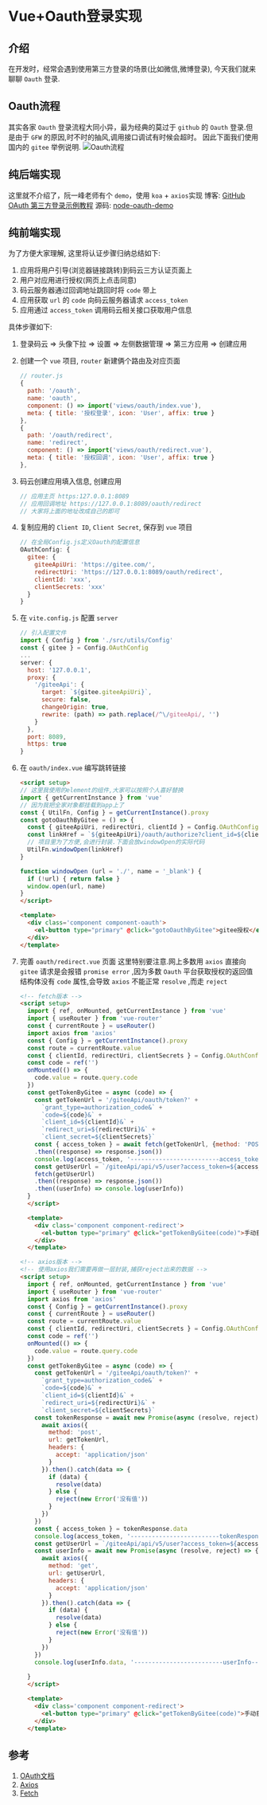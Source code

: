 # Vue+Oauth登录实现

## 介绍
在开发时，经常会遇到使用第三方登录的场景(比如微信,微博登录), 今天我们就来聊聊 `Oauth` 登录.

## Oauth流程
其实各家 `Oauth` 登录流程大同小异，最为经典的莫过于 `github` 的 `Oauth` 登录.但是由于 `GFW` 的原因,时不时的抽风,调用接口调试有时候会超时。
因此下面我们使用国内的 `gitee` 举例说明.
![Oauth流程](/Images/Front-End/JS/Vue+Oauth登录实现/oauth_step_1.png)

## 纯后端实现
这里就不介绍了，阮一峰老师有个 `demo`，使用 `koa` + `axios`实现
博客: [GitHub OAuth 第三方登录示例教程](http://www.ruanyifeng.com/blog/2019/04/github-oauth.html)
源码: [node-oauth-demo](https://github.com/ruanyf/node-oauth-demo)

## 纯前端实现
为了方便大家理解, 这里将认证步骤归纳总结如下:
1. 应用将用户引导(浏览器链接跳转)到码云三方认证页面上
1. 用户对应用进行授权(网页上点击同意)
1. 码云服务器通过回调地址跳回时将 `code` 带上
1. 应用获取 `url` 的 `code` 向码云服务器请求 `access_token`
1. 应用通过 `access_token` 调用码云相关接口获取用户信息

具体步骤如下:

1. 登录码云 => 头像下拉 => 设置 => 左侧数据管理 => 第三方应用 => 创建应用
1. 创建一个 `vue` 项目, `router` 新建俩个路由及对应页面
    ```js
    // router.js
    {
      path: '/oauth',
      name: 'oauth',
      component: () => import('views/oauth/index.vue'),
      meta: { title: '授权登录', icon: 'User', affix: true }
    },
    {
      path: '/oauth/redirect',
      name: 'redirect',
      component: () => import('views/oauth/redirect.vue'),
      meta: { title: '授权回调', icon: 'User', affix: true }
    },
    ```
1. 码云创建应用填入信息, 创建应用
    ```js
    // 应用主页 https:127.0.0.1:8089
    // 应用回调地址 https://127.0.0.1:8089/oauth/redirect
    // 大家将上面的地址改成自己的即可
    ```

1. 复制应用的 `Client ID`, `Client Secret`, 保存到 `vue` 项目
    ```js
    // 在全局Config.js定义Oauth的配置信息
    OAuthConfig: {
      gitee: {
        giteeApiUri: 'https://gitee.com/',
        redirectUri: 'https://127.0.0.1:8089/oauth/redirect',
        clientId: 'xxx',
        clientSecrets: 'xxx'
      }
    }
    ```
1. 在 `vite.config.js` 配置 `server`
    ```js
    // 引入配置文件
    import { Config } from './src/utils/Config'
    const { gitee } = Config.OAuthConfig
    ...
    server: {
      host: '127.0.0.1',
      proxy: {
        '/giteeApi': {
          target: `${gitee.giteeApiUri}`,
          secure: false,
          changeOrigin: true,
          rewrite: (path) => path.replace(/^\/giteeApi/, '')
        }
      },
      port: 8089,
      https: true
    }
    ```
1. 在 `oauth/index.vue` 编写跳转链接
    ```html
    <script setup>
    // 这里我使用的element的组件,大家可以按照个人喜好替换
    import { getCurrentInstance } from 'vue'
    // 因为我把全家对象都挂载到app上了
    const { UtilFn, Config } = getCurrentInstance().proxy
    const gotoOauthByGitee = () => {
      const { giteeApiUri, redirectUri, clientId } = Config.OAuthConfig.gitee
      const linkHref = `${giteeApiUri}/oauth/authorize?client_id=${clientId}&redirect_uri=${redirectUri}&response_type=code`
      // 项目里为了方便,会进行封装.下面会放windowOpen的实际代码
      UtilFn.windowOpen(linkHref)
    }

    function windowOpen (url = './', name = '_blank') {
      if (!url) { return false }
      window.open(url, name)
    }
    </script>

    <template>
      <div class='component component-oauth'>
        <el-button type="primary" @click="gotoOauthByGitee">gitee授权</el-button>
      </div>
    </template>
    ```

1. 完善 `oauth/redirect.vue` 页面
这里特别要注意.网上多数用 `axios` 直接向 `gitee` 请求是会报错 `promise error` ,因为多数 `Oauth` 平台获取授权的返回值结构体没有 `code` 属性,会导致 `axios` 不能正常 `resolve` ,而走 `reject`

    ```html
    <!-- fetch版本 -->
    <script setup>
      import { ref, onMounted, getCurrentInstance } from 'vue'
      import { useRouter } from 'vue-router'
      const { currentRoute } = useRouter()
      import axios from 'axios'
      const { Config } = getCurrentInstance().proxy
      const route = currentRoute.value
      const { clientId, redirectUri, clientSecrets } = Config.OAuthConfig.gitee
      const code = ref('')
      onMounted(() => {
        code.value = route.query.code
      })
      const getTokenByGitee = async (code) => {
        const getTokenUrl = '/giteeApi/oauth/token?' +
          `grant_type=authorization_code&` +
          `code=${code}&` +
          `client_id=${clientId}&` +
          `redirect_uri=${redirectUri}&` +
          `client_secret=${clientSecrets}`
        const { access_token } = await fetch(getTokenUrl, {method: 'POST'})
        .then((response) => response.json())
        console.log(access_token, '-------------------------access_token----------------------')
        const getUserUrl = `/giteeApi/api/v5/user?access_token=${access_token}`
        fetch(getUserUrl)
        .then((response) => response.json())
        .then((userInfo) => console.log(userInfo))
      }
      </script>

      <template>
        <div class='component component-redirect'>
          <el-button type="primary" @click="getTokenByGitee(code)">手动获取</el-button>
        </div>
      </template>
    ```

    ```html
    <!-- axios版本 -->
    <!-- 使用axios我们需要再做一层封装,捕获reject出来的数据 -->
    <script setup>
      import { ref, onMounted, getCurrentInstance } from 'vue'
      import { useRouter } from 'vue-router'
      import axios from 'axios'
      const { Config } = getCurrentInstance().proxy
      const { currentRoute } = useRouter()
      const route = currentRoute.value
      const { clientId, redirectUri, clientSecrets } = Config.OAuthConfig.gitee
      const code = ref('')
      onMounted(() => {
        code.value = route.query.code
      })
      const getTokenByGitee = async (code) => {
        const getTokenUrl = '/giteeApi/oauth/token?' +
          `grant_type=authorization_code&` +
          `code=${code}&` +
          `client_id=${clientId}&` +
          `redirect_uri=${redirectUri}&` +
          `client_secret=${clientSecrets}`
        const tokenResponse = await new Promise(async (resolve, reject) => {
          await axios({
            method: 'post',
            url: getTokenUrl,
            headers: {
              accept: 'application/json'
            }
          }).then().catch(data => {
            if (data) {
              resolve(data)
            } else {
              reject(new Error('没有值'))
            }
          })
        })
        const { access_token } = tokenResponse.data
        console.log(access_token, '-------------------------tokenResponse----------------------')
        const getUserUrl = `/giteeApi/api/v5/user?access_token=${access_token}`
        const userInfo = await new Promise(async (resolve, reject) => {
          await axios({
            method: 'get',
            url: getUserUrl,
            headers: {
              accept: 'application/json'
            }
          }).then().catch(data => {
            if (data) {
              resolve(data)
            } else {
              reject(new Error('没有值'))
            }
          })
        })
        console.log(userInfo.data, '-------------------------userInfo----------------------')
        
      }
      </script>

      <template>
        <div class='component component-redirect'>
          <el-button type="primary" @click="getTokenByGitee(code)">手动获取</el-button>
        </div>
      </template>
    ```


## 参考
1. [OAuth文档](https://gitee.com/api/v5/oauth_doc#/)
1. [Axios](https://javasoho.com/axios/index.html)
1. [Fetch](https://developer.mozilla.org/zh-CN/docs/Web/API/Fetch_API/Using_Fetch)

